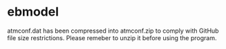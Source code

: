 # ebmodel
atmconf.dat has been compressed into atmconf.zip to comply with GitHub file size restrictions. Please remeber to unzip it before using the program.
